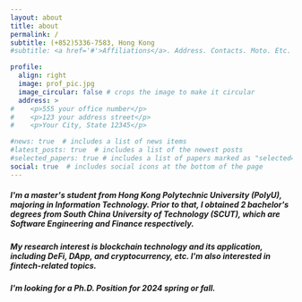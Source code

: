 ```yaml
---
layout: about
title: about
permalink: /
subtitle: (+852)5336-7583, Hong Kong
#subtitle: <a href='#'>Affiliations</a>. Address. Contacts. Moto. Etc.

profile:
  align: right
  image: prof_pic.jpg
  image_circular: false # crops the image to make it circular
  address: >
#    <p>555 your office number</p>
#    <p>123 your address street</p>
#    <p>Your City, State 12345</p>

#news: true  # includes a list of news items
#latest_posts: true  # includes a list of the newest posts
#selected_papers: true # includes a list of papers marked as "selected={true}"
social: true  # includes social icons at the bottom of the page
---
```


##### I'm a master's student from Hong Kong Polytechnic University (PolyU), majoring in Information Technology. Prior to that, I obtained 2 bachelor's degrees from South China University of Technology (SCUT), which are Software Engineering and Finance respectively.

##### My research interest is blockchain technology and its application, including DeFi, DApp, and cryptocurrency, etc. I'm also interested in fintech-related topics.

##### I'm looking for a Ph.D. Position for 2024 spring or fall.